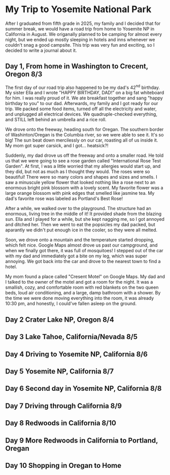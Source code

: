 # My Trip to Yosemite National Park

After I graduated from fifth grade in 2025, my family and I decided that for summer break, we would have a road trip from home to Yosemite NP in California in August. We origanally planned to be camping for almost every night, but we ended up mostly sleeping in hotels and inns whenever we couldn't snag a good campsite. This trip was very fun and exciting, so I decided to write a journal about it.

## Day 1, From home in Washington to Crecent, Oregon 8/3

The first day of our road trip also happened to be my dad's 42<sup>nd</sup> birthday. My sister Ella and I wrote "HAPPY BIRTHDAY, DAD!" on a big fat whiteboard for him. I was really proud of it. We ate breakfast together and sang "happy birthday to you" to our dad. Afterwards, my family and I got ready for our trip. We packed some food items, turned off all the electricity and water, and unplugged all electrical devices. We quadruple-checked everything, and STILL left behind an umbrella and a rice roll.

We drove onto the freeway, heading south for Oregan. The southern border of Washinton/Oregan is the Columbia river, so we were able to see it. It's so big! The sun beat down mercilessly on our car, roasting all of us inside it. My mom got super carsick, and I got... heatsick?!

Suddenly, my dad drove us off the freeway and onto a smaller road. He told us that we were going to see a rose garden called "International Rose Test Garden". At first, I was a little worried that my allergies would start up, and they did, but not as much as I thought they would. The roses were so beautiful! There were so many colors and shapes and sizes and smells. I saw a minuscule yellow flower that looked nothing like a rose next to an enormous bright pink blossom with a lovely scent. My favorite flower was a large orange blossom with pink edges that smelled like jasmine tea. My dad's favorite rose was labeled as Portland's Best Rose!

After a while, we walked over to the playground. The structure had an enormous, living tree in the middle of it! It provided shade from the blazing sun. Ella and I played for a while, but she kept nagging me, so I got annoyed and ditched her. Then we went to eat the popsicles my dad packed, but aparantly we didn't put enough ice in the cooler, so they were all melted.

Soon, we drove onto a mountain and the temperature started dropping, which felt nice. Google Maps almost drove us past our campground, and when we finally got there, it was full of mosquitoes! I stepped out of the car with my dad and immediately got a bite on my leg, which was super annoying. We got back into the car and drove to the nearest town to find a hotel. 

My mom found a place called "Cresent Motel" on Google Maps. My dad and I talked to the owner of the motel and got a room for the night. It was a smallish, cozy, and comfortable room with red blankets on the two queen beds, loud air conditioning, and a large, damp bathroom with a shower. By the time we were done moving everything into the room, it was already 10:30 pm, and honestly, I could've fallen asleep on the ground.

## Day 2 Crater Lake NP, Oregon 8/4



## Day 3 Lake Tahoe, California/Nevada 8/5



## Day 4 Driving to Yosemite NP, California 8/6



## Day 5 Yosemite NP, California 8/7



## Day 6 Second day in Yosemite NP, California 8/8


## Day 7 Driving through California 8/9


## Day 8 Redwoods in California 8/10


## Day 9 More Redwoods in California to Portland, Oregan


## Day 10 Shopping in Oregan to Home

